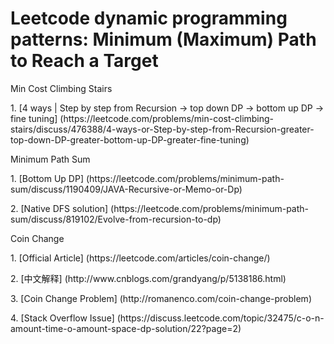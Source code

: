 # Leetcode dynamic programming patterns: Minimum (Maximum) Path to Reach a Target

<p>Min Cost Climbing Stairs
<p>1. [4 ways | Step by step from Recursion -> top down DP -> bottom up DP -> fine tuning] (https://leetcode.com/problems/min-cost-climbing-stairs/discuss/476388/4-ways-or-Step-by-step-from-Recursion-greater-top-down-DP-greater-bottom-up-DP-greater-fine-tuning)

<p>Minimum Path Sum
<p>1. [Bottom Up DP] (https://leetcode.com/problems/minimum-path-sum/discuss/1190409/JAVA-Recursive-or-Memo-or-Dp)
<p>2. [Native DFS solution] (https://leetcode.com/problems/minimum-path-sum/discuss/819102/Evolve-from-recursion-to-dp)

<p>Coin Change
<p>1. [Official Article] (https://leetcode.com/articles/coin-change/)
<p>2. [中文解释] (http://www.cnblogs.com/grandyang/p/5138186.html)
<p>3. [Coin Change Problem] (http://romanenco.com/coin-change-problem)
<p>4. [Stack Overflow Issue] (https://discuss.leetcode.com/topic/32475/c-o-n-amount-time-o-amount-space-dp-solution/22?page=2)
